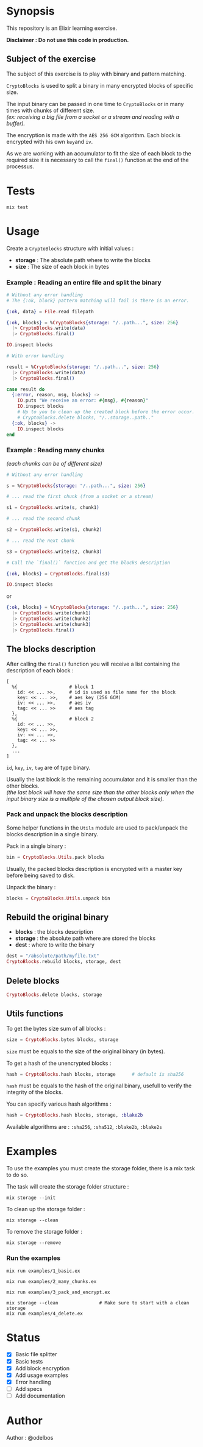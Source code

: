 # Synopsis

This repository is an Elixir learning exercise.

**Disclaimer : Do not use this code in production.**

## Subject of the exercise

The subject of this exercise is to play with binary and pattern matching.

`CryptoBlocks` is used to split a binary in many encrypted blocks of specific size.

The input binary can be passed in one time to `CryptoBlocks` or in many times with chunks of different size.  
_(ex: receiving a big file from a socket or a stream and reading with a buffer)._

The encryption is made with the `AES 256 GCM` algorithm. Each block is encrypted with his own `key`and `iv`.

As we are working with an accumulator to fit the size of each block to the required size it is necessary to call the `final()` function at the end of the processus.

# Tests

```
mix test
```

# Usage

Create a `CryptoBlocks` structure with initial values :

- **storage** : The absolute path where to write the blocks
- **size** : The size of each block in bytes

### Example : Reading an entire file and split the binary

```elixir
# Without any error handling
# The {:ok, block} pattern matching will fail is there is an error.

{:ok, data} = File.read filepath

{:ok, blocks} = %CryptoBlocks{storage: "/..path...", size: 256}
  |> CryptoBlocks.write(data)
  |> CryptoBlocks.final()

IO.inspect blocks
```

```elixir
# With error handling

result = %CryptoBlocks{storage: "/..path...", size: 256}
  |> CryptoBlocks.write(data)
  |> CryptoBlocks.final()

case result do
  {:error, reason, msg, blocks} ->
    IO.puts "We receive an error: #{msg}, #{reason}"
    IO.inspect blocks
    # Up to you to clean up the created block before the error occur.
    # CryptoBlocks.delete blocks, "/..storage..path.."
  {:ok, blocks} ->
    IO.inspect blocks
end
```

### Example : Reading many chunks

_(each chunks can be of different size)_

```elixir
# Without any error handling

s = %CryptoBlocks{storage: "/..path...", size: 256}

# ... read the first chunk (from a socket or a stream)

s1 = CryptoBlocks.write(s, chunk1)

# ... read the second chunk

s2 = CryptoBlocks.write(s1, chunk2)

# ... read the next chunk

s3 = CryptoBlocks.write(s2, chunk3)

# Call the `final()` function and get the blocks description

{:ok, blocks} = CryptoBlocks.final(s3)

IO.inspect blocks
```

or

```elixir
{:ok, blocks} = %CryptoBlocks{storage: "/..path...", size: 256}
  |> CryptoBlocks.write(chunk1)
  |> CryptoBlocks.write(chunk2)
  |> CryptoBlocks.write(chunk3)
  |> CryptoBlocks.final()
```

## The blocks description

After calling the `final()` function you will receive a list containing the description of each block :


```
[
  %{                   # block 1
    id: << ... >>,     # id is used as file name for the block
    key: << ... >>,    # aes key (256 GCM)
    iv: << ... >>,     # aes iv
    tag: << ... >>     # aes tag
  },
  %{                   # block 2
    id: << ... >>,
    key: << ... >>,
    iv: << ... >>,
    tag: << ... >>
  },
  ...
]
```

`id`, `key`, `iv`, `tag` are of type binary.

Usually the last block is the remaining accumulator and it is smaller than the other blocks.  
_(the last block will have the same size than the other blocks only when the input binary size is a multiple of the chosen output block size)._

### Pack and unpack the blocks description

Some helper functions in the `Utils` module are used to pack/unpack the blocks description in a single binary.

Pack in a single binary :

```elixir
bin = CryptoBlocks.Utils.pack blocks
```

Usually, the packed blocks description is encrypted with a master key before being saved to disk.

Unpack the binary :

```elixir
blocks = CryptoBlocks.Utils.unpack bin
```

## Rebuild the original binary

- **blocks** : the blocks description
- **storage** : the absolute path where are stored the blocks
- **dest** : where to write the binary

```Elixir
dest = "/absolute/path/myfile.txt"
CryptoBlocks.rebuild blocks, storage, dest
```

## Delete blocks

```Elixir
CryptoBlocks.delete blocks, storage
```

## Utils functions

To get the bytes size sum of all blocks :

```Elixir
size = CryptoBlocks.bytes blocks, storage
```

`size` must be equals to the size of the original binary (in bytes).

To get a hash of the unencrypted blocks :

```Elixir
hash = CryptoBlocks.hash blocks, storage      # default is sha256
```

`hash` must be equals to the hash of the original binary, usefull to verify the integrity of the blocks.

You can specify various hash algorithms :

```Elixir
hash = CryptoBlocks.hash blocks, storage, :blake2b
```

Available algorithms are : `:sha256`, `:sha512`, `:blake2b`, `:blake2s`

# Examples

To use the examples you must create the storage folder, there is a mix task to do so.

The task will create the storage folder structure :

```
mix storage --init
```

To clean up the storage folder :

```
mix storage --clean
```

To remove the storage folder :

```
mix storage --remove
```

### Run the examples

```
mix run examples/1_basic.ex
```

```
mix run examples/2_many_chunks.ex
```

```
mix run examples/3_pack_and_encrypt.ex
```

```
mix storage --clean               # Make sure to start with a clean storage
mix run examples/4_delete.ex
```

# Status

- [x] Basic file splitter
- [x] Basic tests
- [x] Add block encryption
- [x] Add usage examples
- [x] Error handling
- [ ] Add specs
- [ ] Add documentation

# Author

Author : @odelbos
